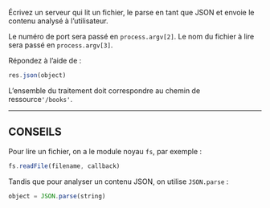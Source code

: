 Écrivez un serveur qui lit un fichier, le parse en tant que JSON et envoie
le contenu analysé à l’utilisateur.

Le numéro de port sera passé en `process.argv[2]`.  Le nom du fichier à lire
sera passé en `process.argv[3]`.

Répondez à l’aide de :

```js
res.json(object)
```

L’ensemble du traitement doit correspondre au chemin de ressource`'/books'`.


-----------------------------

## CONSEILS

Pour lire un fichier, on a le module noyau `fs`, par exemple :

```js
fs.readFile(filename, callback)
```

Tandis que pour analyser un contenu JSON, on utilise `JSON.parse` :

```js
object = JSON.parse(string)
```
